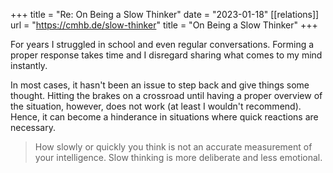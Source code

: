 +++
title = "Re: On Being a Slow Thinker"
date = "2023-01-18"
[[relations]]
    url = "https://cmhb.de/slow-thinker"
    title = "On Being a Slow Thinker"
+++

For years I struggled in school and even regular conversations. Forming a proper response takes time and I disregard sharing what comes to my mind instantly.

In most cases, it hasn't been an issue to step back and give things some thought. Hitting the brakes on a crossroad until having a proper overview of the situation, however, does not work (at least I wouldn't recommend). Hence, it can become a hinderance in situations where quick reactions are necessary.

> How slowly or quickly you think is not an accurate measurement of your intelligence. Slow thinking is more deliberate and less emotional.